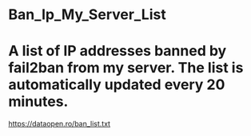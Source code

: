 # Ban_Ip_My_Server_List
# A list of IP addresses banned by fail2ban from my server. The list is automatically updated every 20 minutes.
https://dataopen.ro/ban_list.txt
